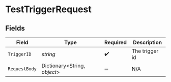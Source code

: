 # TestTriggerRequest


## Fields

| Field                        | Type                         | Required                     | Description                  |
| ---------------------------- | ---------------------------- | ---------------------------- | ---------------------------- |
| `TriggerID`                  | *string*                     | :heavy_check_mark:           | The trigger id               |
| `RequestBody`                | Dictionary<String, *object*> | :heavy_minus_sign:           | N/A                          |